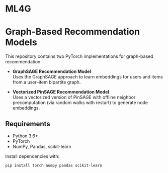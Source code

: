 # ML4G
# Graph-Based Recommendation Models

This repository contains two PyTorch implementations for graph-based recommendation:

- **GraphSAGE Recommendation Model**  
  Uses the GraphSAGE approach to learn embeddings for users and items from a user–item bipartite graph.

- **Vectorized PinSAGE Recommendation Model**  
  Uses a vectorized version of PinSAGE with offline neighbor precomputation (via random walks with restart) to generate node embeddings.

## Requirements

- Python 3.6+
- PyTorch
- NumPy, Pandas, scikit-learn

Install dependencies with:
```bash
pip install torch numpy pandas scikit-learn

